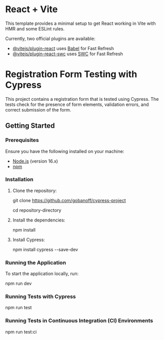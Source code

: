 # React + Vite

This template provides a minimal setup to get React working in Vite with HMR and some ESLint rules.

Currently, two official plugins are available:

- [@vitejs/plugin-react](https://github.com/vitejs/vite-plugin-react/blob/main/packages/plugin-react/README.md) uses [Babel](https://babeljs.io/) for Fast Refresh
- [@vitejs/plugin-react-swc](https://github.com/vitejs/vite-plugin-react-swc) uses [SWC](https://swc.rs/) for Fast Refresh



# Registration Form Testing with Cypress

This project contains a registration form that is tested using Cypress. The tests check for the presence of form elements, validation errors, and correct submission of the form.

## Getting Started

### Prerequisites

Ensure you have the following installed on your machine:

- [Node.js](https://nodejs.org/) (version 16.x)
- [npm](https://www.npmjs.com/)

### Installation

1. Clone the repository:

   
    git clone https://github.com/gobanoff/cypress-project

    cd repository-directory
   

2. Install the dependencies:

   
    npm install
   

3. Install Cypress:

    
    npm install cypress --save-dev
   

### Running the Application

To start the application locally, run:


npm run dev

### Running Tests with Cypress

npm run test

### Running Tests in Continuous Integration (CI) Environments

npm run test:ci